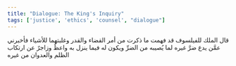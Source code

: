 ```yaml
---
title: "Dialogue: The King's Inquiry"
tags: ['justice', 'ethics', 'counsel', "dialogue"]
---
```


 قال الملك للفيلسوف قد فهمت ما ذكرت من أمر القضاء والقدر وغلبتهما للأشياء فأخبرني عمَّن يدع ضرَّ غيره لما يُصيبه من الضرِّ ويكون له فيما ينزل به واعظٌ وزاجرٌ عن ارتكاب الظلم والعدوان من غيره

